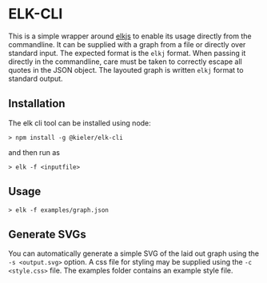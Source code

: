# ELK-CLI
This is a simple wrapper around [elkjs](https://github.com/kieler/elkjs) to enable its usage directly from the commandline. It can be supplied with a graph from a file or directly over standard input. The expected format is the `elkj` format. When passing it directly in the commandline, care must be taken to correctly escape all quotes in the JSON object. The layouted graph is written `elkj` format to standard output.

## Installation
The elk cli tool can be installed using node:
```
> npm install -g @kieler/elk-cli
```
and then run as
```
> elk -f <inputfile>
```

## Usage

```
> elk -f examples/graph.json
```

## Generate SVGs
You can automatically generate a simple SVG of the laid out graph using the `-s <output.svg>` option. A css file for styling may be supplied using the `-c <style.css>` file. The examples folder contains an example style file.